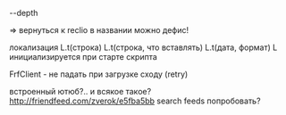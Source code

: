--depth

=> вернуться к reclio
    в названии можно дефис!

локализация
    L.t(строка)
    L.t(строка, что вставлять)
    L.t(дата, формат)
    L инициализируется при старте скрипта

FrfClient - не падать при загрузке сходу (retry)

встроенный ютюб?.. и всякое такое?
    http://friendfeed.com/zverok/e5fba5bb
search feeds попробовать?

